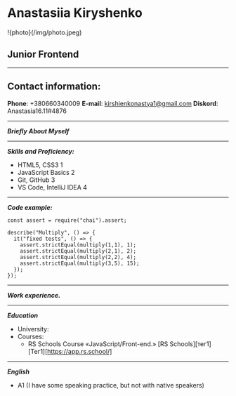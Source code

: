 # Anastasiia Kiryshenko

!{photo}(/img/photo.jpeg)

## Junior Frontend

---

## Contact information:

**Phone**: +380660340009
**E-mail**: kirshienkonastya1@gmail.com
**Diskord**: Anastasia16.11#4876

---

**_Briefly About Myself_**

---

**_Skills and Proficiency:_**

- HTML5, CSS3 1
- JavaScript Basics 2
- Git, GitHub 3
- VS Code, IntelliJ IDEA 4

---

**_Code example:_**

```
const assert = require("chai").assert;

describe("Multiply", () => {
  it("fixed tests", () => {
    assert.strictEqual(multiply(1,1), 1);
    assert.strictEqual(multiply(2,1), 2);
    assert.strictEqual(multiply(2,2), 4);
    assert.strictEqual(multiply(3,5), 15);
  });
});

```

---

**_Work experience._**

---

**_Education_**

- University:
- Courses:
  - RS Schools Course «JavaScript/Front-end.» [RS Schools][тег1]
    [Тег1][https://app.rs.school/]

---

**_English_**

- A1 (I have some speaking practice, but not with native speakers)
